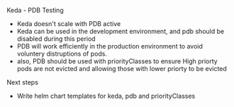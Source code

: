 Keda - PDB Testing
- Keda doesn't scale with PDB active
- Keda can be used in the development environment, and pdb should be disabled during this period
- PDB will work efficiently in the production environment to avoid voluntery distruptions of pods.
- also, PDB should be used with priorityClasses to ensure High priorty pods are not evicted and allowing
  those with lower priorty to be evicted

Next steps
- Write helm chart templates for keda, pdb and priorityClasses